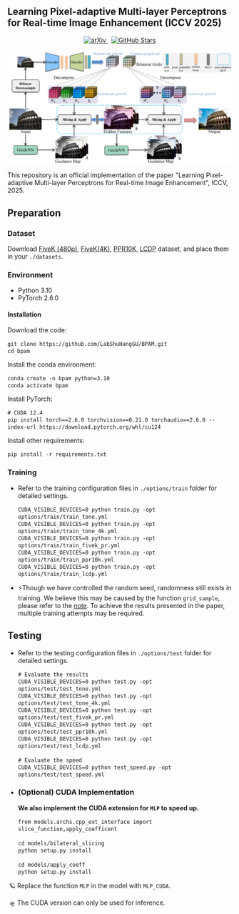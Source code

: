 ## Learning Pixel-adaptive Multi-layer Perceptrons for Real-time Image Enhancement (ICCV 2025) <br>

<p align="center">
  <a href="https://arxiv.org/abs/2507.12135">
    <img alt="arXiv" src="https://img.shields.io/badge/arXiv%20paper-2507.12135-b31b1b.svg">
  </a>
  &nbsp;
  <a href="https://github.com/LabShuHangGU/BPAM">
    <img alt="GitHub Stars" src="https://img.shields.io/github/stars/LabShuHangGU/BPAM?style=social">
  </a>
</p>

<p align="center">
  <img src="figures/framework.png" width="720">
</p>

This repository is an official implementation of the paper "Learning Pixel-adaptive Multi-layer Perceptrons for Real-time Image Enhancement", ICCV, 2025.

## Preparation

### Dataset
Download  [FiveK (480p)](https://github.com/HuiZeng/Image-Adaptive-3DLUT), [FiveK(4K)](https://github.com/fengzhang427/LLF-LUT), [PPR10K](https://github.com/csjliang/PPR10K), [LCDP](https://www.whyy.site/paper/lcdp) dataset, and place them in your `./datasets`.

### Environment

- Python 3.10
- PyTorch 2.6.0

#### Installation

Download the code:
```
git clone https://github.com/LabShuHangGU/BPAM.git
cd bpam
```

Install the conda environment:

```
conda create -n bpam python=3.10
conda activate bpam
```

Install PyTorch:

```
# CUDA 12.4
pip install torch==2.6.0 torchvision==0.21.0 torchaudio==2.6.0 --index-url https://download.pytorch.org/whl/cu124
```

Install other requirements:

```
pip install -r requirements.txt
```

### Training

- Refer to the training configuration files in `./options/train` folder for detailed settings.

  ```
  CUDA_VISIBLE_DEVICES=0 python train.py -opt options/train/train_tone.yml
  CUDA_VISIBLE_DEVICES=0 python train.py -opt options/train/train_tone_4k.yml
  CUDA_VISIBLE_DEVICES=0 python train.py -opt options/train/train_fivek_pr.yml
  CUDA_VISIBLE_DEVICES=0 python train.py -opt options/train/train_ppr10k.yml
  CUDA_VISIBLE_DEVICES=0 python train.py -opt options/train/train_lcdp.yml
  ```

- ⚡️Though we have controlled the random seed, randomness still exists in training. We believe this may be caused by the function `grid_sample`, please refer to the [note](https://docs.pytorch.org/docs/stable/generated/torch.nn.functional.grid_sample.html). To achieve the results presented in the paper, multiple training attempts may be required.

## Testing

- Refer to the testing configuration files in `./options/test` folder for detailed settings.

  ```
  # Evaluate the results
  CUDA_VISIBLE_DEVICES=0 python test.py -opt options/test/test_tone.yml
  CUDA_VISIBLE_DEVICES=0 python test.py -opt options/test/test_tone_4k.yml
  CUDA_VISIBLE_DEVICES=0 python test.py -opt options/test/test_fivek_pr.yml
  CUDA_VISIBLE_DEVICES=0 python test.py -opt options/test/test_ppr10k.yml
  CUDA_VISIBLE_DEVICES=0 python test.py -opt options/test/test_lcdp.yml
  
  # Evaluate the speed
  CUDA_VISIBLE_DEVICES=0 python test_speed.py -opt options/test/test_speed.yml
  ```

- ### (Optional) CUDA Implementation

  **We also implement the CUDA extension for `MLP` to speed up.**

  ```
  from models.archs.cpp_ext_interface import slice_function,apply_coefficent
  
  cd models/bilateral_slicing
  python setup.py install
  
  cd models/apply_coeff
  python setup.py install
  ```

​	🪐 Replace the function `MLP` in the model with `MLP_CUDA`.

​	🛸 The CUDA version can only be used for inference.

